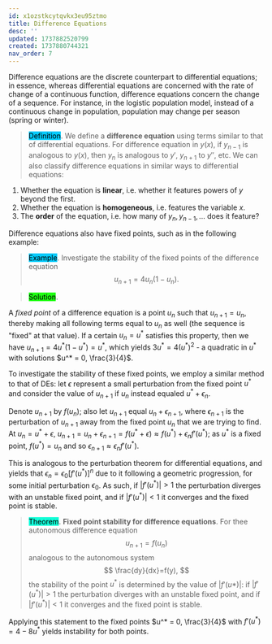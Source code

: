 ```yaml
---
id: x1ozstkcytqvkx3eu95ztmo
title: Difference Equations
desc: ''
updated: 1737882520799
created: 1737880744321
nav_order: 7
---
```

Difference equations are the discrete counterpart to differential equations; in essence, whereas differential equations are concerned with the rate of change of a continuous function, difference equations concern the change of a sequence. For instance, in the logistic population model, instead of a continuous change in population, population may change per season (spring or winter). 

> <span style="background-color: #03cafc; color: black;">Definition</span>. We define a **difference equation** using terms similar to that of differential equations. For difference equation in $y(x)$, if $y_{n-1}$ is analogous to $y(x)$, then $y_{n}$ is analogous to $y'$, $y_{n+1}$ to $y''$, etc. We can also classify difference equations in similar ways to differential equations:
1. Whether the equation is **linear**, i.e. whether it features powers of $y$ beyond the first.
2. Whether the equation is **homogeneous**, i.e. features the variable $x$.
3. The **order** of the equation, i.e. how many of $y_{n}, y_{n-1}, ...$ does it feature?

Difference equations also have fixed points, such as in the following example:

> <span style="background-color: #03cafc; color: black;">Example</span>. Investigate the stability of the fixed points of the difference equation
$$
    u_{n+1} = 4u_n(1-u_n).
$$

> <span style="background-color: #1eff12; color: black;">Solution</span>.

A *fixed point* of a difference equation is a point $u_n$ such that $u_{n+1}=u_n$, thereby making all following terms equal to $u_n$ as well (the sequence is "fixed" at that value). If a certain $u_n = u^*$ satisfies this property, then we have $u_{n+1} = 4u^*(1-u^*) = u^*$, which yields $3u^*=4(u^*)^2$ - a quadratic in $u^*$ with solutions $u^* = 0, \frac{3}{4}$. 

To investigate the stability of these fixed points, we employ a similar method to that of DEs: let $\epsilon$ represent a small perturbation from the fixed point $u^*$ and consider the value of $u_{n+1}$ if $u_n$ instead equaled $u^* + \epsilon_n$. 

Denote $u_{n+1}$ by $f(u_n)$; also let $u_{n+1}$ equal $u_n + \epsilon_{n+1}$, where $\epsilon_{n+1}$ is the perturbation of $u_{n+1}$ away from the fixed point $u_n$ that we are trying to find. At $u_n = u^* + \epsilon$, $u_{n+1} = u_n + \epsilon_{n+1} = f(u^* + \epsilon) \approx f(u^*) + \epsilon_n f'(u^*)$; as $u^*$ is a fixed point, $f(u^*) = u_n$ and so $\epsilon_{n+1} \approx \epsilon_n f'(u^*)$. 

This is analogous to the perturbation theorem for differential equations, and yields that $\epsilon_{n} = \epsilon_0 [f'(u^*)]^n$ due to it following a geometric progression, for some initial perturbation $\epsilon_0$. As such, if $|f'(u^*)| > 1$ the perturbation diverges with an unstable fixed point, and if $|f'(u^*)| < 1$ it converges and the fixed point is stable. 

> <span style="background-color: #12ffd7; color: black;">Theorem</span>. **Fixed point stability for difference equations**. For thee autonomous difference equation
$$
u_{n+1} = f(u_n)
$$
> analogous to the autonomous system
$$
\frac{dy}{dx}=f(y),
$$
> the stability of the point $u^*$ is determined by the value of $|f'(u*)|$: if $|f'(u^*)| > 1$ the perturbation diverges with an unstable fixed point, and if $|f'(u^*)| < 1$ it converges and the fixed point is stable. 

Applying this statement to the fixed points $u^* = 0, \frac{3}{4}$ with $f'(u^*) = 4 - 8u^*$ yields instability for both points. 
